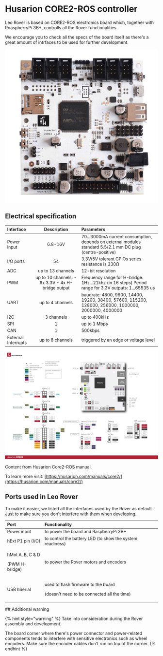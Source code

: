 # Husarion CORE2-ROS controller

Leo Rover is based on CORE2-ROS electronics board which, together with RoaspberryPi 3B+, controlls all the Rover functionalities.

We encourage you to check all the specs of the board itself as there's a great amount of intrfaces to be used for further development.

![](../.gitbook/assets/core2_top_small.jpg)

## Electrical specification

| Interface | Description | Parameters |
| :--- | :---: | :--- |
| Power input | 6.8-16V | 70...3000mA current consumption, depends on external modules standard 5.5/2.1 mm DC plug \(centre-positive\) |
| I/O ports | 54 | 3.3V/5V tolerant GPIOs series resistance is 330Ω |
| ADC | up to 13 channels | 12-bit resolution |
| PWM | up to 10 channels: - 6x 3.3V - 4x H-bridge output | Frequency range for H-bridge: 1Hz...21khz \(in 16 steps\) Period range for 3.3V outputs: 1...65535 us |
| UART | up to 4 channels | baudrate: 4800, 9600, 14400, 19200, 38400, 57600, 115200, 128000, 256000, 1000000, 2000000, 4000000 |
| I2C | 3 channels | up to 400kHz |
| SPI | 1 | up to 1 Mbps |
| CAN | 1 | 500kbps |
| External Interrupts | up to 8 channels | triggered by an edge or voltage level |

![](../.gitbook/assets/cheatsheet_small.jpg)

Content from Husarion Core2-ROS manual.

To learn more visit: [https://husarion.com/manuals/core2/](https://husarion.com/manuals/core2/)

## Ports used in Leo Rover

To make it easier, we listed all the interfaces used by the Rover as default. Just to make sure you don't interfere with them when developing.

<table>
  <thead>
    <tr>
      <th style="text-align:left">Port</th>
      <th style="text-align:left">Functionality</th>
    </tr>
  </thead>
  <tbody>
    <tr>
      <td style="text-align:left">Power input</td>
      <td style="text-align:left">to power the board and RaspberryPi 3B+</td>
    </tr>
    <tr>
      <td style="text-align:left">hExt P1 pin (I/O)</td>
      <td style="text-align:left">to control the battery LED (to show the system readiness)</td>
    </tr>
    <tr>
      <td style="text-align:left">
        <p>hMot A, B, C &amp; D</p>
        <p>(PWM H-bridge)</p>
      </td>
      <td style="text-align:left">to power the Rover motors and encoders</td>
    </tr>
    <tr>
      <td style="text-align:left">USB hSerial</td>
      <td style="text-align:left">
        <p>used to flash firmware to the board</p>
        <p>(doesn&apos;t need to be connected all the time)</p>
      </td>
    </tr>
  </tbody>
</table>## Additional warning

{% hint style="warning" %}
Take into consideration during the Rover assembly and development.

The board corner where there's power connector and power-related components tends to interfere with sensitive electronics such as wheel encoders. Make sure the encoder cables don't run on top of the corner.
{% endhint %}

